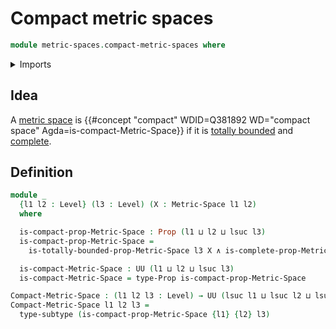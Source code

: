 # Compact metric spaces

```agda
module metric-spaces.compact-metric-spaces where
```

<details><summary>Imports</summary>

```agda
open import foundation.conjunction
open import foundation.propositions
open import foundation.subtypes
open import foundation.universe-levels

open import metric-spaces.complete-metric-spaces
open import metric-spaces.metric-spaces
open import metric-spaces.totally-bounded-metric-spaces
```

</details>

## Idea

A [metric space](metric-spaces.metric-spaces.md) is
{{#concept "compact" WDID=Q381892 WD="compact space" Agda=is-compact-Metric-Space}}
if it is [totally bounded](metric-spaces.totally-bounded-metric-spaces.md) and
[complete](metric-spaces.complete-metric-spaces.md).

## Definition

```agda
module _
  {l1 l2 : Level} (l3 : Level) (X : Metric-Space l1 l2)
  where

  is-compact-prop-Metric-Space : Prop (l1 ⊔ l2 ⊔ lsuc l3)
  is-compact-prop-Metric-Space =
    is-totally-bounded-prop-Metric-Space l3 X ∧ is-complete-prop-Metric-Space X

  is-compact-Metric-Space : UU (l1 ⊔ l2 ⊔ lsuc l3)
  is-compact-Metric-Space = type-Prop is-compact-prop-Metric-Space

Compact-Metric-Space : (l1 l2 l3 : Level) → UU (lsuc l1 ⊔ lsuc l2 ⊔ lsuc l3)
Compact-Metric-Space l1 l2 l3 =
  type-subtype (is-compact-prop-Metric-Space {l1} {l2} l3)
```
